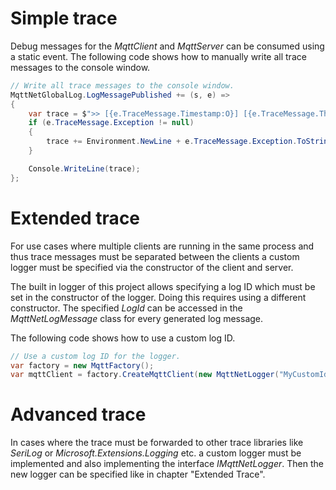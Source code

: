 # Simple trace
Debug messages for the _MqttClient_ and _MqttServer_ can be consumed using a static event. The following code shows how to manually write all trace messages to the console window.

```csharp
// Write all trace messages to the console window.
MqttNetGlobalLog.LogMessagePublished += (s, e) =>
{
    var trace = $">> [{e.TraceMessage.Timestamp:O}] [{e.TraceMessage.ThreadId}] [{e.TraceMessage.Source}] [{e.TraceMessage.Level}]: {e.TraceMessage.Message}";
    if (e.TraceMessage.Exception != null)
    {
        trace += Environment.NewLine + e.TraceMessage.Exception.ToString();
    }

    Console.WriteLine(trace);
};
```

# Extended trace
For use cases where multiple clients are running in the same process and thus trace messages must be separated between the clients a custom logger must be specified via the constructor of the client and server. 

The built in logger of this project allows specifying a log ID which must be set in the constructor of the logger. Doing this requires using a different constructor. The specified _LogId_ can be accessed in the _MqttNetLogMessage_ class for every generated log message.

The following code shows how to use a custom log ID.

```csharp
// Use a custom log ID for the logger.
var factory = new MqttFactory();
var mqttClient = factory.CreateMqttClient(new MqttNetLogger("MyCustomId"));
```

# Advanced trace
In cases where the trace must be forwarded to other trace libraries like _SeriLog_ or _Microsoft.Extensions.Logging_ etc. a custom logger must be implemented and also implementing the interface _IMqttNetLogger_. Then the new logger can be specified like in chapter "Extended Trace".